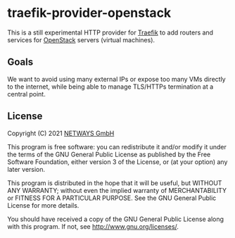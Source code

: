 # traefik-provider-openstack

This is a still experimental HTTP provider for [Traefik](https://traefik.io/) to add routers and services for
[OpenStack](https://www.openstack.org/) servers (virtual machines).

## Goals

We want to avoid using many external IPs or expose too many VMs directly to the internet, while being able to manage
TLS/HTTPs termination at a central point.

## License

Copyright (C) 2021 [NETWAYS GmbH](mailto:info@netways.de)

This program is free software: you can redistribute it and/or modify
it under the terms of the GNU General Public License as published by
the Free Software Foundation, either version 3 of the License, or
(at your option) any later version.

This program is distributed in the hope that it will be useful,
but WITHOUT ANY WARRANTY; without even the implied warranty of
MERCHANTABILITY or FITNESS FOR A PARTICULAR PURPOSE.  See the
GNU General Public License for more details.

You should have received a copy of the GNU General Public License
along with this program.  If not, see <http://www.gnu.org/licenses/>.
